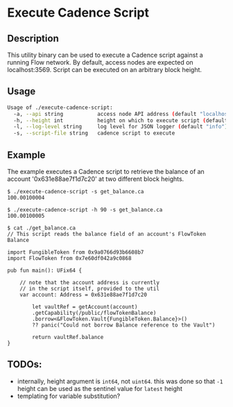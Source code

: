 # Execute Cadence Script

## Description

This utility binary can be used to execute a Cadence script against a running Flow network. By default, access nodes are expected on localhost:3569. Script can be executed on an arbitrary block height.

## Usage

```sh
Usage of ./execute-cadence-script:
  -a, --api string           access node API address (default "localhost:3569")
  -h, --height int           height on which to execute script (default -1)
  -l, --log-level string     log level for JSON logger (default "info")
  -s, --script-file string   cadence script to execute
```
## Example

The example executes a Cadence script to retrieve the balance of an account '0x631e88ae7f1d7c20' at two different block heights.

```console
$ ./execute-cadence-script -s get_balance.ca
100.00100004

$ ./execute-cadence-script -h 90 -s get_balance.ca
100.00100005

$ cat ./get_balance.ca
// This script reads the balance field of an account's FlowToken Balance

import FungibleToken from 0x9a0766d93b6608b7
import FlowToken from 0x7e60df042a9c0868

pub fun main(): UFix64 {

    // note that the account address is currently 
    // in the script itself, provided to the util
    var account: Address = 0x631e88ae7f1d7c20

        let vaultRef = getAccount(account)
        .getCapability(/public/flowTokenBalance)
        .borrow<&FlowToken.Vault{FungibleToken.Balance}>()
        ?? panic("Could not borrow Balance reference to the Vault")

        return vaultRef.balance
}
```

## TODOs:

- internally, height argument is `int64`, not `uint64`. this was done so that `-1` height can be used as the sentinel value for `latest` height
- templating for variable substitution?